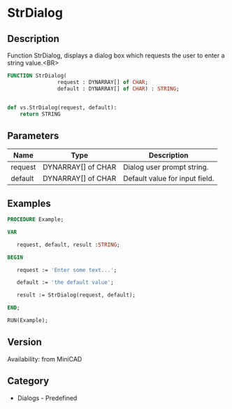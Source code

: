 # StrDialog

## Description
Function StrDialog, displays a dialog box which requests the user to enter a string value.&lt;BR&gt;


```pascal
FUNCTION StrDialog(
				request : DYNARRAY[] of CHAR;
				default : DYNARRAY[] of CHAR) : STRING;
```

```python

def vs.StrDialog(request, default):
    return STRING
```

## Parameters
|Name|Type|Description|
|---|---|---|
|request|DYNARRAY[] of CHAR|Dialog user prompt string.|
|default|DYNARRAY[] of CHAR|Default value for input field.|

## Examples
```pascal
PROCEDURE Example;

VAR

   request, default, result :STRING;

BEGIN

   request := 'Enter some text...';

   default := 'the default value';

   result := StrDialog(request, default);

END;

RUN(Example);
```

## Version
Availability: from MiniCAD
## Category
* Dialogs - Predefined

